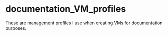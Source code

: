 # documentation_VM_profiles
These are management profiles I use when creating VMs for documentation purposes.
